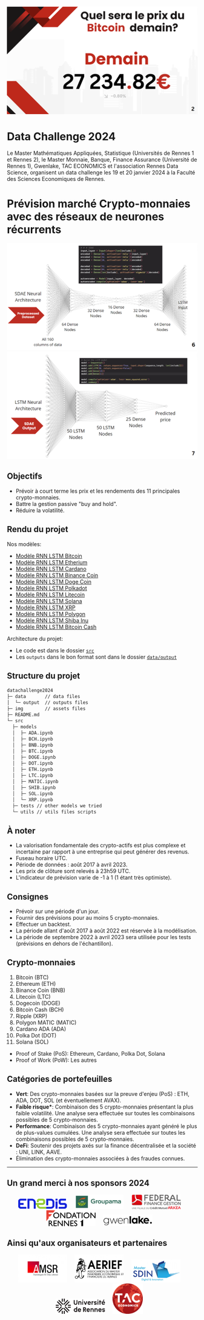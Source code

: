 ![banner](img/banner.png)

# Data Challenge 2024

Le Master Mathématiques Appliquées, Statistique (Universités de Rennes 1 et Rennes 2), le Master Monnaie, Banque, Finance Assurance (Université de Rennes 1), Gwenlake, TAC ECONOMICS et l'association Rennes Data Science, organisent un data challenge les 19 et 20 janvier 2024 à la Faculté des Sciences Economiques de Rennes.

# Prévision marché Crypto-monnaies avec des réseaux de neurones récurrents

![SDAE](img/sdae.png)
![LSTM](img/lstm.png)

## Objectifs

- Prévoir à court terme les prix et les rendements des 11 principales crypto-monnaies.
- Battre la gestion passive "buy and hold".
- Réduire la volatilité.

## Rendu du projet

Nos modèles:

- [Modèle RNN LSTM Bitcoin](src/models/BTC.ipynb)
- [Modèle RNN LSTM Etherium](src/models/ETH.ipynb)
- [Modèle RNN LSTM Cardano](src/models/ADA.ipynb)
- [Modèle RNN LSTM Binance Coin](src/models/BNB.ipynb)
- [Modèle RNN LSTM Doge Coin](src/models/DOGE.ipynb)
- [Modèle RNN LSTM Polkadot](src/models/DOT.ipynb)
- [Modèle RNN LSTM Litecoin](src/models/LTC.ipynb)
- [Modèle RNN LSTM Solana](src/models/SOL.ipynb)
- [Modèle RNN LSTM XRP](src/models/XRP.ipynb)
- [Modèle RNN LSTM Polygon](src/models/MATIC.ipynb)
- [Modèle RNN LSTM Shiba Inu](src/models/SHIB.ipynb)
- [Modèle RNN LSTM Bitcoin Cash](src/models/BCH.ipynb)

Architecture du projet:

- Le code est dans le dossier [`src`](src/)
- Les `outputs` dans le bon format sont dans le dossier [`data/output`](data/output/)

<!-- ### Résultats de nos modèles

| Crypto-monnaie | Rendement de notre Modèle | Rendement du modèle "buy and hold" |
| :------------: | :-----------------------: | ---------------------------------- |
|    Bitcoin     |           +35%            | +36%                               |
|    Ethereum    |           +12%            | +10%                               |
|  Binance Coin  |           -13%            | +15%                               |
|    Litecoin    |           -42%            | +62%                               |
|    Dogecoin    |           -34%            | +19%                               |
|  Bitcoin Cash  |           +30%            | + 5%                               |
|     Ripple     |           +46%            | +27%                               |
| Polygon MATIC  |           -22%            | +24%                               |
|  Cardano ADA   |            -5%            | -21%                               |
|   Polka Dot    |           +20%            | -16%                               |
|     Solana     |           +44%            | -34%                               |
|   Shiba Inu    |           +0.1%           | -13%                               | -->

## Structure du projet

```
datachallenge2024
├─ data       // data files
│  └─ output  // outputs files
├─ img        // assets files
├─ README.md
└─ src
  ├─ models
  │  ├─ ADA.ipynb
  │  ├─ BCH.ipynb
  │  ├─ BNB.ipynb
  │  ├─ BTC.ipynb
  │  ├─ DOGE.ipynb
  │  ├─ DOT.ipynb
  │  ├─ ETH.ipynb
  │  ├─ LTC.ipynb
  │  ├─ MATIC.ipynb
  │  ├─ SHIB.ipynb
  │  ├─ SOL.ipynb
  │  └─ XRP.ipynb
  ├─ tests // other models we tried
  └─ utils // utils files scripts
```

## À noter

- La valorisation fondamentale des crypto-actifs est plus complexe et incertaine par rapport à une entreprise qui peut générer des revenus.
- Fuseau horaire UTC.
- Période de données : août 2017 à avril 2023.
- Les prix de clôture sont relevés à 23h59 UTC.
- L'indicateur de prévision varie de -1 à 1 (1 étant très optimiste).

## Consignes

- Prévoir sur une période d'un jour.
- Fournir des prévisions pour au moins 5 crypto-monnaies.
- Effectuer un backtest.
- La période allant d'août 2017 à août 2022 est réservée à la modélisation.
- La période de septembre 2022 à avril 2023 sera utilisée pour les tests (prévisions en dehors de l'échantillon).

## Crypto-monnaies

1. Bitcoin (BTC)
2. Ethereum (ETH)
3. Binance Coin (BNB)
4. Litecoin (LTC)
5. Dogecoin (DOGE)
6. Bitcoin Cash (BCH)
7. Ripple (XRP)
8. Polygon MATIC (MATIC)
9. Cardano ADA (ADA)
10. Polka Dot (DOT)
11. Solana (SOL)

- Proof of Stake (PoS): Ethereum, Cardano, Polka Dot, Solana
- Proof of Work (PoW): Les autres

## Catégories de portefeuilles

- **Vert**: Des crypto-monnaies basées sur la preuve d'enjeu (PoS) : ETH, ADA, DOT, SOL (et éventuellement AVAX).
- **Faible risque\***: Combinaison des 5 crypto-monnaies présentant la plus faible volatilité. Une analyse sera effectuée sur toutes les combinaisons possibles de 5 crypto-monnaies.
- **Performance**: Combinaison des 5 crypto-monnaies ayant généré le plus de plus-values cumulées. Une analyse sera effectuée sur toutes les combinaisons possibles de 5 crypto-monnaies.
- **DeFi**: Soutenir des projets axés sur la finance décentralisée et la société : UNI, LINK, AAVE.
- Élimination des crypto-monnaies associées à des fraudes connues.

---

## Un grand merci à nos sponsors 2024

<p align="center">
    <a href="https://www.enedis.fr" target="_blank"><img src="img/logo_enedis.png" width="130"></a> &nbsp; &nbsp;
    <a href="https://www.groupama.fr/" target="_blank"><img src="img/Groupama_FB_RVB.jpg" width="130"></a> &nbsp; &nbsp;
    <a href="https://www.federal-finance-gestion.fr" target="_blank"><img src="img/arkea-300x89.png" width="130"></a> &nbsp; &nbsp;
    <a href="https://fondation.univ-rennes.fr/" target="_blank"><img src="img/logo-Fondation-Rennes1-couleur-nobaseline.png" width="130"></a> &nbsp; &nbsp;
    <a href="https://www.gwenlake.com/" target="_blank"><img src="img/gwenlake.png" width="130"></a> &nbsp; &nbsp;
</p>

## Ainsi qu'aux organisateurs et partenaires

<p align="center">
    <a href="https://eco.univ-rennes.fr/amsr" target="_blank"><img src="img/logo_amsr.jpg" width="130"></a> &nbsp; &nbsp;
    <a href="https://eco.univ-rennes.fr/aerief" target="_blank"><img src="img/logo_aerief.jpg" width="130"></a> &nbsp; &nbsp;
    <a href="https://eco.univ-rennes.fr/aser" target="_blank"><img src="img/ASER-sdin-1024x475.png" width="130"></a> &nbsp; &nbsp;
    <a href="https://www.univ-rennes.fr/" target="_blank"><img src="img/UNIRENNES_LOGOnoir_0.png" width="130"></a> &nbsp; &nbsp;
    <a href="https://taceconomics.com" target="_blank"><img src="img/taceconomics-100px-white.png" width="80"></a> &nbsp; &nbsp;
</p>
